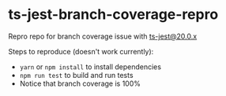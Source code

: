# ts-jest-branch-coverage-repro
Repro repo for branch coverage issue with ts-jest@20.0.x

Steps to reproduce (doesn't work currently):
* ```yarn``` or ```npm install``` to install dependencies
* ```npm run test``` to build and run tests
* Notice that branch coverage is 100%
